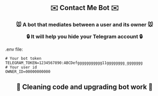 <h2 align="center">✉️ Contact Me Bot ✉️</h2>

<h3 align="center">
  <p>🐭 A bot that mediates between a user and its owner 🐭</p>
  <p>🔒 It will help you hide your Telegram account 🔒</p>
</h3>

.env file:
```env
# Your bot token
TELEGRAM_TOKEN=1234567890:ABCDefggggggggggg11gggggggg_ggggggg
# Your user id
OWNER_ID=00000000000
```

<h2 align="center">🧹 Cleaning code and upgrading bot work 🧹</h2>

